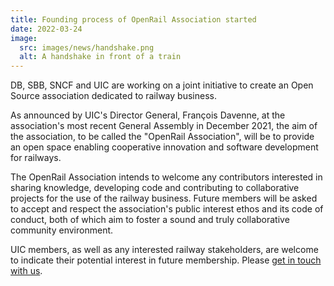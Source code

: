 ```yaml
---
title: Founding process of OpenRail Association started
date: 2022-03-24
image:
  src: images/news/handshake.png
  alt: A handshake in front of a train
---
```


DB, SBB, SNCF and UIC are working on a joint initiative to create an Open Source association dedicated to railway business.

As announced by UIC's Director General, François Davenne, at the association's most recent General Assembly in December 2021, the aim of the association, to be called the "OpenRail Association", will be to provide an open space enabling cooperative innovation and software development for railways.

The OpenRail Association intends to welcome any contributors interested in sharing knowledge, developing code and contributing to collaborative projects for the use of the railway business. Future members will be asked to accept and respect the association's public interest ethos and its code of conduct, both of which aim to foster a sound and truly collaborative community environment.

UIC members, as well as any interested railway stakeholders, are welcome to indicate their potential interest in future membership. Please [get in touch with us](/#contact).
